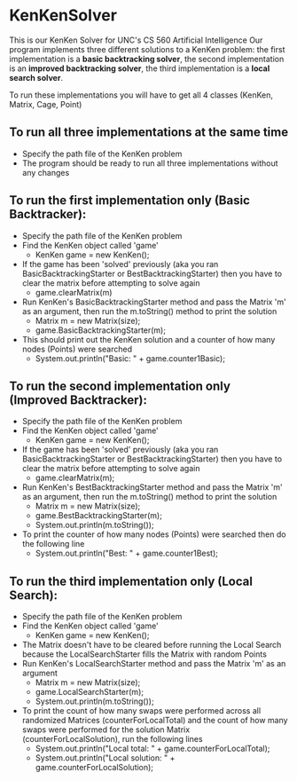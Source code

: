 # KenKenSolver

This is our KenKen Solver for UNC's CS 560 Artificial Intelligence
Our program implements three different solutions to a KenKen problem: the first implementation is a **basic backtracking solver**, the second implementation is an **improved backtracking solver**, the third implementation is a **local search solver**.

To run these implementations you will have to get all 4 classes (KenKen, Matrix, Cage, Point)

## To run all three implementations at the same time
- Specify the path file of the KenKen problem
- The program should be ready to run all three implementations without any changes

## To run the first implementation only (Basic Backtracker):
- Specify the path file of the KenKen problem
- Find the KenKen object called 'game'
  - KenKen game = new KenKen();
- If the game has been 'solved' previously (aka you ran BasicBacktrackingStarter or BestBacktrackingStarter) then you have to clear the matrix before attempting to solve again
  - game.clearMatrix(m)
- Run KenKen's BasicBacktrackingStarter method and pass the Matrix 'm' as an argument, then run the m.toString() method to print the solution
  - Matrix m = new Matrix(size);
  - game.BasicBacktrackingStarter(m);
- This should print out the KenKen solution and a counter of how many nodes (Points) were searched
  - System.out.println("Basic: " + game.counter1Basic);

## To run the second implementation only (Improved Backtracker):
- Specify the path file of the KenKen problem
- Find the KenKen object called 'game'
  - KenKen game = new KenKen();
- If the game has been 'solved' previously (aka you ran BasicBacktrackingStarter or BestBacktrackingStarter) then you have to clear the matrix before attempting to solve again
  - game.clearMatrix(m);
- Run KenKen's BestBacktrackingStarter method and pass the Matrix 'm' as an argument, then run the m.toString() method to print the solution
  - Matrix m = new Matrix(size);
  - game.BestBacktrackingStarter(m);
  - System.out.println(m.toString());
- To print the counter of how many nodes (Points) were searched then do the following line
  - System.out.println("Best: " + game.counter1Best);

## To run the third implementation only (Local Search):
- Specify the path file of the KenKen problem
- Find the KenKen object called 'game'
  - KenKen game = new KenKen();
- The Matrix doesn't have to be cleared before running the Local Search because the LocalSearchStarter fills the Matrix with random Points
- Run KenKen's LocalSearchStarter method and pass the Matrix 'm' as an argument
  - Matrix m = new Matrix(size);
  - game.LocalSearchStarter(m);
  - System.out.println(m.toString());
- To print the count of how many swaps were performed across all randomized Matrices (counterForLocalTotal) and the count of how many swaps were performed for the solution Matrix (counterForLocalSolution), run the following lines
  - System.out.println("Local total: " + game.counterForLocalTotal);
  - System.out.println("Local solution: " + game.counterForLocalSolution);
